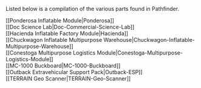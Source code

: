 Listed below is a compilation of the various parts found in Pathfinder.

[[Ponderosa Inflatable Module|Ponderosa]]  
[[Doc Science Lab|Doc-Commercial-Science-Lab]]  
[[Hacienda Inflatable Factory Module|Hacienda]]  
[[Chuckwagon Inflatable Multipurpose Warehouse|Chuckwagon-Inflatable-Multipurpose-Warehouse]]  
[[Conestoga Multipurpose Logistics Module|Conestoga-Multipurpose-Logistics-Module]]  
[[MC-1000 Buckboard|MC-1000-Buckboard]]  
[[Outback Extravehicular Support Pack|Outback-ESP]]  
[[TERRAIN Geo Scanner|TERRAIN-Geo-Scanner]]